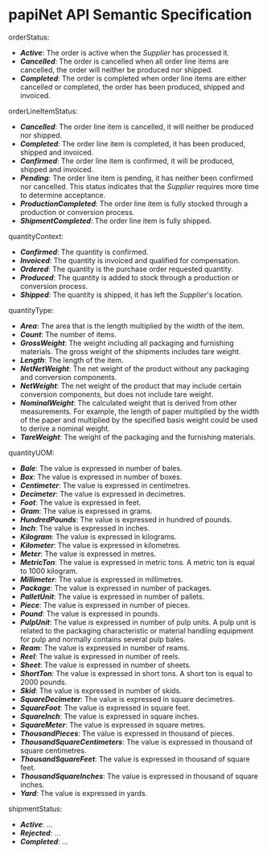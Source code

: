 # papiNet API Semantic Specification

orderStatus:

* _**Active**_: The order is active when the _Supplier_ has processed it.
* _**Cancelled**_: The order is cancelled when all order line items are cancelled, the order will neither be produced nor shipped.
* _**Completed**_: The order is completed when order line items are either cancelled or completed, the order has been produced, shipped and invoiced.

orderLineItemStatus:

* _**Cancelled**_: The order line item is cancelled, it will neither be produced nor shipped.
* _**Completed**_: The  order line item is completed, it has been produced, shipped and invoiced.
* _**Confirmed**_: The order line item is confirmed, it will be produced, shipped and invoiced.
* _**Pending**_: The order line item is pending, it has neither been confirmed nor cancelled. This status indicates that the _Supplier_ requires more time to determine acceptance.
* _**ProductionCompleted**_: The order line item is fully stocked through a production or conversion process.
* _**ShipmentCompleted**_: The order line item is fully shipped.

quantityContext:

* _**Confirmed**_: The quantity is confirmed.
* _**Invoiced**_: The quantity is invoiced and qualified for compensation.
* _**Ordered**_: The quantity is the purchase order requested quantity.
* _**Produced**_: The quantity is added to stock through a production or conversion process.
* _**Shipped**_: The quantity is shipped, it has left the _Supplier_'s location.

quantityType:

* _**Area**_: The area that is the length multiplied by the width of the item.
* _**Count**_: The number of items.
* _**GrossWeight**_: The weight including all packaging and furnishing materials. The gross weight of the shipments includes tare weight.
* _**Length**_: The length of the item.
* _**NetNetWeight**_: The net weight of the product without any packaging and conversion components.
* _**NetWeight**_: The net weight of the product that may include certain conversion components, but does not include tare weight.
* _**NominalWeight**_: The calculated weight that is derived from other measurements. For example, the length of paper multiplied by the width of the paper and multiplied by the specified basis weight could be used to derive a nominal weight.
* _**TareWeight**_: The weight of the packaging and the furnishing materials.

quantityUOM:

* _**Bale**_: The value is expressed in number of bales.
* _**Box**_: The value is expressed in number of boxes.
* _**Centimeter**_: The value is expressed in centimetres.
* _**Decimeter**_: The value is expressed in decimetres.
* _**Foot**_: The value is expressed in feet.
* _**Gram**_: The value is expressed in grams.
* _**HundredPounds**_: The value is expressed in hundred of pounds.
* _**Inch**_: The value is expressed in inches.
* _**Kilogram**_: The value is expressed in kilograms.
* _**Kilometer**_: The value is expressed in kilometres.
* _**Meter**_: The value is expressed in metres.
* _**MetricTon**_: The value is expressed in metric tons. A metric ton is equal to 1000 kilogram.
* _**Millimeter**_: The value is expressed in millimetres.
* _**Package**_: The value is expressed in number of packages.
* _**PalletUnit**_: The value is expressed in number of pallets.
* _**Piece**_: The value is expressed in number of pieces.
* _**Pound**_: The value is expressed in pounds.
* _**PulpUnit**_: The value is expressed in number of pulp units. A pulp unit is related to the packaging characteristic or material handling equipment for pulp and normally contains several pulp bales.
* _**Ream**_: The value is expressed in number of reams.
* _**Reel**_: The value is expressed in number of reels.
* _**Sheet**_: The value is expressed in number of sheets.
* _**ShortTon**_: The value is expressed in short tons. A short ton is equal to 2000 pounds.
* _**Skid**_: The value is expressed in number of skids.
* _**SquareDecimeter**_: The value is expressed in square decimetres.
* _**SquareFoot**_: The value is expressed in square feet.
* _**SquareInch**_: The value is expressed in square inches.
* _**SquareMeter**_: The value is expressed in square metres.
* _**ThousandPieces**_: The value is expressed in thousand of pieces.
* _**ThousandSquareCentimeters**_: The value is expressed in thousand of square centimetres.
* _**ThousandSquareFeet**_: The value is expressed in thousand of square feet.
* _**ThousandSquareInches**_: The value is expressed in thousand of square inches.
* _**Yard**_: The value is expressed in yards.

shipmentStatus:

* _**Active**_: ...
* _**Rejected**_: ...
* _**Completed**_: ...
